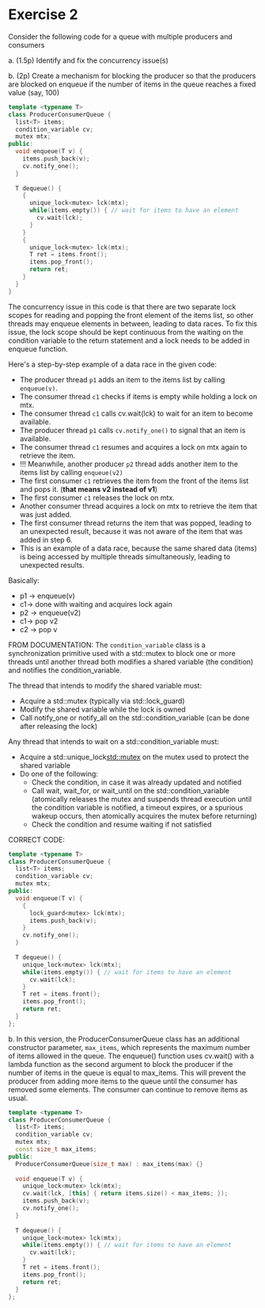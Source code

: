 # Exercise 2
Consider the following code for a queue with multiple producers and consumers

a. (1.5p) Identify and fix the concurrency issue(s)

b. (2p) Create a mechanism for blocking the producer so that the producers are blocked on enqueue if the number of items in the queue reaches a fixed value (say, 100)

```cpp
template <typename T>
class ProducerConsumerQueue {
  list<T> items;
  condition_variable cv;
  mutex mtx;
public:
  void enqueue(T v) {
    items.push_back(v);
    cv.notify_one();
  }
  
  T dequeue() {
    {
      unique_lock<mutex> lck(mtx);
      while(items.empty()) { // wait for items to have an element
        cv.wait(lck);
      }
    }
    {
      unique_lock<mutex> lck(mtx);
      T ret = items.front();
      items.pop_front();
      return ret;
    }
  }
}
```

The concurrency issue in this code is that there are two separate lock scopes for reading and popping the front element of the items list, so other threads may enqueue elements in between, leading to data races. To fix this issue, the lock scope should be kept continuous from the waiting on the condition variable to the return statement and a lock needs to be added in enqueue function.

Here's a step-by-step example of a data race in the given code:
- The producer thread  ```p1``` adds an item to the items list by calling ```enqueue(v)```.
- The consumer thread  ```c1``` checks if items is empty while holding a lock on mtx.
- The consumer thread  ```c1``` calls cv.wait(lck) to wait for an item to become available.
- The producer thread  ```p1``` calls ```cv.notify_one()``` to signal that an item is available.
- The consumer thread  ```c1``` resumes and acquires a lock on mtx again to retrieve the item.
- !!! Meanwhile, another producer  ```p2``` thread adds another item to the items list by calling ```enqueue(v2)``` 
- The first consumer  ```c1``` retrieves the item from the front of the items list and pops it. (**that means v2 instead of v1**)
- The first consumer  ```c1``` releases the lock on mtx.
- Another consumer thread acquires a lock on mtx to retrieve the item that was just added.
- The first consumer thread returns the item that was popped, leading to an unexpected result, because it was not aware of the item that was added in step 6.
- This is an example of a data race, because the same shared data (items) is being accessed by multiple threads simultaneously, leading to unexpected results.

Basically:
- p1 -> enqueue(v)
- c1-> done with waiting and acquires lock again
- p2 -> enqueue(v2)
- c1-> pop v2
- c2 -> pop v 

FROM DOCUMENTATION:
The ```condition_variable``` class is a synchronization primitive used with a std::mutex to block one or more threads until another thread both modifies a shared variable (the condition) and notifies the condition_variable.

The thread that intends to modify the shared variable must:
- Acquire a std::mutex (typically via std::lock_guard)
- Modify the shared variable while the lock is owned
- Call notify_one or notify_all on the std::condition_variable (can be done after releasing the lock)

Any thread that intends to wait on a std::condition_variable must:
- Acquire a std::unique_lock<std::mutex> on the mutex used to protect the shared variable
- Do one of the following:
  - Check the condition, in case it was already updated and notified
  - Call wait, wait_for, or wait_until on the std::condition_variable (atomically releases the mutex and suspends thread execution until the condition variable is notified, a timeout expires, or a spurious wakeup occurs, then atomically acquires the mutex before returning)
  - Check the condition and resume waiting if not satisfied

CORRECT CODE:
```cpp
template <typename T>
class ProducerConsumerQueue {
  list<T> items;
  condition_variable cv;
  mutex mtx;
public:
  void enqueue(T v) {
    {
      lock_guard<mutex> lck(mtx);
      items.push_back(v);
    }
    cv.notify_one();
  }
  
  T dequeue() {
    unique_lock<mutex> lck(mtx);
    while(items.empty()) { // wait for items to have an element
      cv.wait(lck);
    }
    T ret = items.front();
    items.pop_front();
    return ret;
  }
};
```

b.
In this version, the ProducerConsumerQueue class has an additional constructor parameter, ```max_items```, which represents the maximum number of items allowed in the queue. The enqueue() function uses cv.wait() with a lambda function as the second argument to block the producer if the number of items in the queue is equal to max_items. This will prevent the producer from adding more items to the queue until the consumer has removed some elements. The consumer can continue to remove items as usual.

``` cpp
template <typename T>
class ProducerConsumerQueue {
  list<T> items;
  condition_variable cv;
  mutex mtx;
  const size_t max_items;
public:
  ProducerConsumerQueue(size_t max) : max_items(max) {}
  
  void enqueue(T v) {
    unique_lock<mutex> lck(mtx);
    cv.wait(lck, [this] { return items.size() < max_items; });
    items.push_back(v);
    cv.notify_one();
  }
  
  T dequeue() {
    unique_lock<mutex> lck(mtx);
    while(items.empty()) { // wait for items to have an element
      cv.wait(lck);
    }
    T ret = items.front();
    items.pop_front();
    return ret;
  }
};
```

